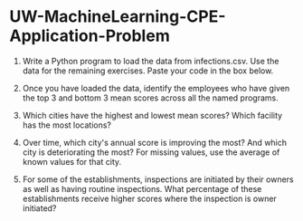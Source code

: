 # UW-MachineLearning-CPE-Application-Problem


1. Write a Python program to load the data from infections.csv. Use the data for the remaining exercises. Paste your code in the box below.

2. Once you have loaded the data, identify the employees who have given the top 3 and bottom 3 mean scores across all the named programs.

3. Which cities have the highest and lowest mean scores? Which facility has the most locations?

4. Over time, which city's annual score is improving the most? And which city is deteriorating the most? For missing values, use the average of known values for that city. 

5. For some of the establishments, inspections are initiated by their owners as well as having routine inspections. What percentage of these establishments receive higher scores where the inspection is owner initiated?


